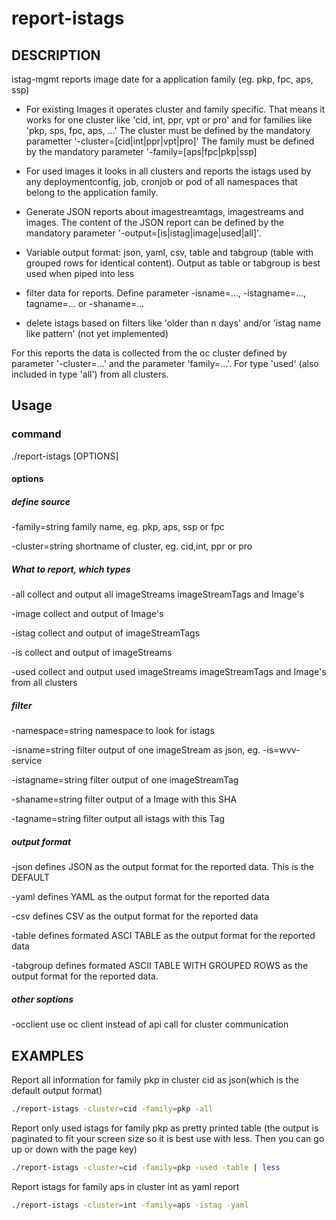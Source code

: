 # report-istags

## DESCRIPTION

istag-mgmt reports image date for a application family (eg. pkp, fpc, aps, ssp)

- For existing Images it operates cluster and family specific. That means it works for one cluster like
    'cid, int, ppr, vpt or pro' and for families like 'pkp, sps, fpc, aps, ...'
    The cluster must be defined by the mandatory parametter '-cluster=[cid|int|ppr|vpt|pro]'
    The family must be defined by the mandatory parameter '-family=[aps|fpc|pkp|ssp]

- For used images it looks in all clusters and reports the istags used by any deploymentconfig, job, 
    cronjob or pod of all namespaces that belong to the application family.

- Generate JSON reports about imagestreamtags, imagestreams and images. The content of the JSON 
    report can be defined by the mandatory parameter '-output=[is|istag|image|used|all]'.

- Variable output format: json, yaml, csv, table and tabgroup (table with grouped rows for identical content).
    Output as table or tabgroup is best used when piped into less

- filter data for reports. Define parameter -isname=..., -istagname=..., tagname=... or -shaname=...

- delete istags based on filters like 'older than n days' and/or 'istag name like pattern' (not yet implemented)

For this reports the data is collected from the oc cluster defined by parameter '-cluster=...' and
the parameter 'family=...'. For type 'used' (also included in type 'all') from all clusters.

## Usage

### command

 ./report-istags [OPTIONS] 

#### options

##### define source

  -family=string
      family name, eg. pkp, aps, ssp or fpc 

  -cluster=string
      shortname of cluster, eg. cid,int, ppr or pro

##### What to report, which types

  -all
      collect and output all imageStreams imageStreamTags and Image's

  -image
      collect and output of Image's

  -istag
      collect and output of imageStreamTags

  -is
      collect and output of imageStreams

  -used
      collect and output used imageStreams imageStreamTags and Image's from all clusters

##### filter

  -namespace=string
      namespace to look for istags

  -isname=string
      filter output of one imageStream as json, eg. -is=wvv-service

  -istagname=string
      filter output of one imageStreamTag

  -shaname=string
      filter output of a Image with this SHA

  -tagname=string
      filter output all istags with this Tag

##### output format

  -json
      defines JSON as the output format for the reported data. This is the DEFAULT

  -yaml
      defines YAML as the output format for the reported data

  -csv
      defines CSV as the output format for the reported data

  -table
      defines formated ASCI TABLE as the output format for the reported data

  -tabgroup
      defines formated ASCII TABLE WITH GROUPED ROWS as the output format for the reported data.

##### other soptions

  -occlient
      use oc client instead of api call for cluster communication

## EXAMPLES

Report all information for family pkp in cluster cid as json(which is the default output format)

```sh
./report-istags -cluster=cid -family=pkp -all
```

Report only used istags for family pkp as pretty printed table (the output is paginated to fit your screen size
so it is best use with less. Then you can go up or down with the page key)

```sh
./report-istags -cluster=cid -family=pkp -used -table | less
```

Report istags for family aps in cluster int as yaml report

```sh
./report-istags -cluster=int -family=aps -istag -yaml
```
